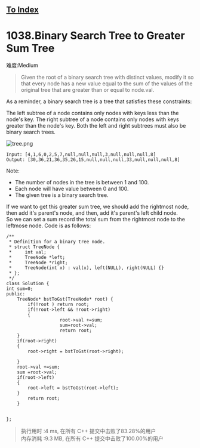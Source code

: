 [To Index](/index.md)
---
# 1038.Binary Search Tree to Greater Sum Tree
难度:Medium

> Given the root of a binary search tree with distinct values, modify it so that every node has a new value equal to the sum of the values of the original tree that are greater than or equal to node.val.

As a reminder, a binary search tree is a tree that satisfies these constraints:

The left subtree of a node contains only nodes with keys less than the node's key.
The right subtree of a node contains only nodes with keys greater than the node's key.
Both the left and right subtrees must also be binary search trees.

![tree.png](https://i.loli.net/2019/11/21/E7McKoYdmQGZRJa.png)

```
Input: [4,1,6,0,2,5,7,null,null,null,3,null,null,null,8]
Output: [30,36,21,36,35,26,15,null,null,null,33,null,null,null,8]
```

Note:

- The number of nodes in the tree is between 1 and 100.
- Each node will have value between 0 and 100.
- The given tree is a binary search tree.
 

If we want to get this greater sum tree, we should add the rightmost node, then add it's parent's node, and then, add it's parent's left child node.  
So we can set a sum record the total sum from the rightmost node to the leftmose node.
Code is as follows:  

```
/**
 * Definition for a binary tree node.
 * struct TreeNode {
 *     int val;
 *     TreeNode *left;
 *     TreeNode *right;
 *     TreeNode(int x) : val(x), left(NULL), right(NULL) {}
 * };
 */
class Solution {
int sum=0;
public:
    TreeNode* bstToGst(TreeNode* root) {
        if(!root ) return root;
        if(!root->left && !root->right) 
        {
                    root->val +=sum;
                    sum=root->val;
                    return root;
    }
    if(root->right)
    {
        root->right = bstToGst(root->right);

    }
    root->val +=sum;
    sum =root->val;
    if(root->left)
    {
        root->left = bstToGst(root->left);
    }
        return root;
    }


};
```

> 执行用时 :4 ms, 在所有 C++ 提交中击败了83.28%的用户   
内存消耗 :9.3 MB, 在所有 C++ 提交中击败了100.00%的用户
